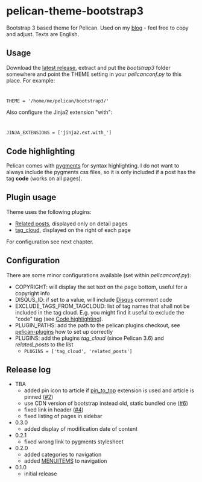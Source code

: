 pelican-theme-bootstrap3
========================

Bootstrap 3 based theme for Pelican. Used on my [blog](https://www.zoe.vc) - feel free to copy and adjust.
Texts are English.

Usage
-----

Download the [latest release](https://github.com/dArignac/pelican-theme-bootstrap3/releases/latest), extract and put the *bootstrap3* folder somewhere and point the THEME setting in your *pelicanconf.py* to this place. For example:

#
    THEME = '/home/me/pelican/bootstrap3/'

Also configure the Jinja2 extension "with":

#
    JINJA_EXTENSIONS = ['jinja2.ext.with_']


Code highlighting
-----------------

Pelican comes with [pygments](http://docs.getpelican.com/en/3.3.0/getting_started.html#syntax-highlighting) for syntax highlighting.
I do not want to always include the pygments css files, so it is only included if a post has the tag **code** (works on all pages).


Plugin usage
------------

Theme uses the following plugins:

* [Related posts](https://github.com/getpelican/pelican-plugins/tree/master/related_posts), displayed only on detail pages
* [tag_cloud](https://github.com/getpelican/pelican-plugins/tree/master/tag_cloud), displayed on the right of each page

For configuration see next chapter.


Configuration
-------------

There are some minor configurations available (set within *pelicanconf.py*):

* COPYRIGHT: will display the set text on the page bottom, useful for a copyright info
* DISQUS_ID: if set to a value, will include [Disqus](http://disqus.com/) comment code
* EXCLUDE_TAGS_FROM_TAGCLOUD: list of tag names that shall not be included in the tag cloud. E.g. you might find it useful to exclude the "code" tag (see [Code highlighting](#code-highlighting)).
* PLUGIN_PATHS: add the path to the pelican plugins checkout, see [pelican-plugins](https://github.com/getpelican/pelican-plugins#how-to-use-plugins) how to set up correctly
* PLUGINS: add the plugins *tag_cloud* (since Pelican 3.6) and *related_posts* to the list
    * ```PLUGINS = ['tag_cloud', 'related_posts']```

Release log
-----------

* TBA
    * added pin icon to article if [pin_to_top](http://www.shakedos.com/2013/Dec/03/pelican-pin-post-to-top.html) extension is used and article is pinned ([#2](https://github.com/dArignac/pelican-theme-bootstrap3/issues/2))
    * use CDN version of bootstrap instead old, static bundled one ([#6](https://github.com/dArignac/pelican-theme-bootstrap3/issues/6))
    * fixed link in header ([#4](https://github.com/dArignac/pelican-theme-bootstrap3/issues/4))
    * fixed listing of pages in sidebar
* 0.3.0
    * added display of modification date of content
* 0.2.1
    * fixed wrong link to pygments stylesheet
* 0.2.0
    * added categories to navigation
    * added [MENUITEMS](http://docs.getpelican.com/en/3.3.0/settings.html#themes) to navigation
* 0.1.0
    * initial release
